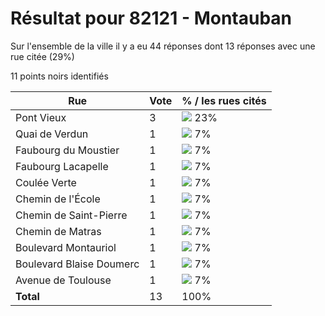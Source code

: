 # Résultat pour 82121 - Montauban

Sur l'ensemble de la ville il y a eu 44 réponses dont 13 réponses avec une rue citée (29%)

11 points noirs identifiés

| Rue | Vote | % / les rues cités|
|-----|------|-------------------|
| Pont Vieux | 3 | <img src="../../img/bar_23.gif" />&nbsp;23%|
| Quai de Verdun | 1 | <img src="../../img/bar_7.gif" />&nbsp;7%|
| Faubourg du Moustier | 1 | <img src="../../img/bar_7.gif" />&nbsp;7%|
| Faubourg Lacapelle | 1 | <img src="../../img/bar_7.gif" />&nbsp;7%|
| Coulée Verte | 1 | <img src="../../img/bar_7.gif" />&nbsp;7%|
| Chemin de l'École | 1 | <img src="../../img/bar_7.gif" />&nbsp;7%|
| Chemin de Saint-Pierre | 1 | <img src="../../img/bar_7.gif" />&nbsp;7%|
| Chemin de Matras | 1 | <img src="../../img/bar_7.gif" />&nbsp;7%|
| Boulevard Montauriol | 1 | <img src="../../img/bar_7.gif" />&nbsp;7%|
| Boulevard Blaise Doumerc | 1 | <img src="../../img/bar_7.gif" />&nbsp;7%|
| Avenue de Toulouse | 1 | <img src="../../img/bar_7.gif" />&nbsp;7%|
| **Total** | 13 | 100%|
